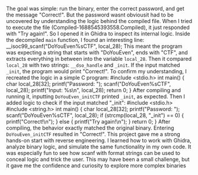  The goal was simple: run the binary, enter the correct password, and get
 the message "Correct!". But the password wasnt obviousit had to be
 uncovered by understanding the logic behind the compiled file.
 When I tried to execute the file (Compiled-1688545393558.Compiled), it
 just responded with "Try again!". So I opened it in Ghidra to inspect its
 internal logic. Inside the decompiled `main` function, I found an
 interesting line:
 __isoc99_scanf("DoYouEven%sCTF", local_28);
 This meant the program was expecting a string that starts with
 "DoYouEven", ends with "CTF", and extracts everything in between into the
 variable `local_28`. Then it compared `local_28` with two strings:
 `__dso_handle` and `_init`. If the input matched `_init`, the program
 would print "Correct!".
 To confirm my understanding, I recreated the logic in a simple C program:
 #include <stdio.h>
int main() {
 char local_28[32];
 printf("Password: ");
 scanf("DoYouEven%sCTF", local_28);
 printf("Input: %s\n", local_28);
 return 0;
 }
 After compiling and running it, inputting `DoYouEven_initCTF` printed
 `_init`, as expected. Then I added logic to check if the input matched
 "_init":
 #include <stdio.h>
 #include <string.h>
 int main() {
 char local_28[32];
 printf("Password: ");
 scanf("DoYouEven%sCTF", local_28);
 if (strcmp(local_28, "_init") == 0) {
 printf("Correct!\n");
 } else {
 printf("Try again!\n");
 }
 return 0;
}
 After compiling, the behavior exactly matched the original binary.
 Entering `DoYouEven_initCTF` resulted in "Correct!".
 This project gave me a strong hands-on start with reverse engineering. I
 learned how to work with Ghidra, analyze binary logic, and simulate the
 same functionality in my own code. It was especially fun to see how scanf
 with format strings can be used to conceal logic and trick the user. This
 may have been a small challenge, but it gave me the confidence and
 curiosity to explore more complex binaries
